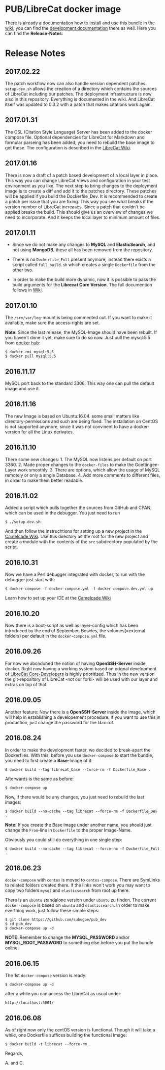 PUB/LibreCat docker image
=========================

There is already a documentation how to install and use this bundle in the
[wiki](https://github.com/subugoe/pubdev_docker/wiki), you can find the
[development
documentation](https://github.com/subugoe/pubdev_docker/wiki/Development) there
as well. Here you can find the **Release-Notes**:

Release Notes
=============

2017.02.22
----------

The patch workflow now can also handle version dependent patches. `setup-dev.sh`
allows the creation of a directory which contains the sources of LibreCat
including our patches. The deployment infrastructure is now also in this
repository. Everything is documented in the wiki. And LibreCat itself was
updated to 0.3.2 with a patch that makes citations work again.

2017.01.31
----------

The CSL (Citation Style Language) Server has been added to the docker compose
file. Optional dependencies for LibreCat for Markdown and formular parseing has
been added, you need to rebuild the base image to get these. The configuration
is described in the [LibreCat
Wiki](https://github.com/LibreCat/LibreCat/wiki/Citation-Style-Language).

2017.01.16
----------

There is now a draft of a patch based development of a local layer in place.
This way you can change LibreCat Views and configuration in your test
environment as you like. The next step to bring changes to the deployment image
is to create a diff and add it to the patches directory. These patches will be
applied if you build the Dockerfile_Dev. It is recommended to create a patch per
issue that you are fixing. This way you see what breaks if the version number of
LibreCat increases. Since a patch that couldn't be applied breaks the build.
This should give us an overview of changes we need to incorporate. And it keeps
the local layer to minimum amount of files.

2017.01.11
----------

-   Since we do not make any changes to **MySQL** and **ElasticSearch**, and not
    using **MongoDB**, these all has been removed from the repository.

-   There is no `Dockerfile_Full` present anymore, instead there exists a script
    called `full_build.sh` which creates a single `Dockerfile` from the other
    two.

-   In order to make the build more dynamic, now it is possible to pass the
    build arguments for the **Librecat Core Version**. The full documention
    follows in [Wiki](https://github.com/subugoe/pubdev_docker/wiki).

2017.01.10
----------

The `/srv/var/log`-mount is being commented out. If you want to make it
available, make sure the access-rights are set.

**Note:** Since the last release, the MySQL-Image should have been rebuilt. If
you haven't done it yet, make sure to do so now. Just pull the mysql:5.5 from
[docker hub](https://hub.docker.com/):

~~~~~~~~~~~~~~~~~~~~~~~~~~~~~~~~~~~~~~~~~~~~~~~~~~~~~~~~~~~~~~~~~~~~~~~~~~~~~~~~
$ docker rmi mysql:5.5
$ docker pull mysql:5.5
~~~~~~~~~~~~~~~~~~~~~~~~~~~~~~~~~~~~~~~~~~~~~~~~~~~~~~~~~~~~~~~~~~~~~~~~~~~~~~~~

2016.11.17
----------

MySQL port back to the standard 3306. This way one can pull the default image
and use it.

2016.11.16
----------

The new Image is based on Ubuntu:16.04. some small matters like
directory-permissions and such are being fixed. The installation on CentOS is
not supported anymore, since it was not convinent to have a docker-version for
all the Linux derivates.

2016.11.10
----------

There some new changes: 1. The MySQL now listens per default on port 3360. 2.
Made proper changes to the `docker-files` to make the Goettingen-Layer work
smoothly. 3. There are options, which allow the usage of MySQL remotely or only
a single Database. 4. Add more comments to different files, in order to make
them better readable.

2016.11.02
----------

Added a script which pulls together the sources from GitHub and CPAN, which can
be used in the debugger. You just need to run

~~~~~~~~~~~~~~~~~~~~~~~~~~~~~~~~~~~~~~~~~~~~~~~~~~~~~~~~~~~~~~~~~~~~~~~~~~~~~~~~
$ ./setup-dev.sh
~~~~~~~~~~~~~~~~~~~~~~~~~~~~~~~~~~~~~~~~~~~~~~~~~~~~~~~~~~~~~~~~~~~~~~~~~~~~~~~~

And then follow the instruchtions for setting up a new project in the [Camelcade
Wiki](https://github.com/Camelcade/Perl5-IDEA/wiki/Getting-started:-IntelliJ-IDEA).
Use this directory as the root for the new project and create a module with the
contents of the `src` subdirectory populated by the script.

2016.10.31
----------

Now we have a Perl debugger integrated with docker, to run with the debugger
just start with:

~~~~~~~~~~~~~~~~~~~~~~~~~~~~~~~~~~~~~~~~~~~~~~~~~~~~~~~~~~~~~~~~~~~~~~~~~~~~~~~~
$ docker-compose -f docker-compose.yml -f docker-compose.dev.yml up
~~~~~~~~~~~~~~~~~~~~~~~~~~~~~~~~~~~~~~~~~~~~~~~~~~~~~~~~~~~~~~~~~~~~~~~~~~~~~~~~

Learn how to set up your IDE at the [Camelcade
Wiki](https://github.com/Camelcade/Perl5-IDEA/wiki)

2016.10.20
----------

Now there is a boot-script as well as layer-config which has been introduced by
the end of September. Besides, the volumes(=external folders) per default in the
`docker-compose.yml` file.

2016.09.26
----------

For now we abondoned the notion of having **OpenSSH-Server** inside docker.
Right now having a working system based on orignal development of [LibreCat
Core-Developers](https://github.com/LibreCat/LibreCat) is highly prioritized.
Thus in the new version the git-repository of LibreCat -not our fork!- will be
used with our layer and extras on top of that.

2016.09.05
----------

Another feature: Now there is a **OpenSSH-Server** inside the Image, which will
help in establishing a developement procedure. If you want to use this in
production, just change the password for the *librecat*.

2016.08.24
----------

In order to make the development faster, we decided to break-apart the
Dockerfiles. With this, before you use `docker-compose` to start the bundle, you
need to first create a **Base**-Image of it:

~~~~~~~~~~~~~~~~~~~~~~~~~~~~~~~~~~~~~~~~~~~~~~~~~~~~~~~~~~~~~~~~~~~~~~~~~~~~~~~~
$ docker build --tag librecat_base --force-rm -f Dockerfile_Base .
~~~~~~~~~~~~~~~~~~~~~~~~~~~~~~~~~~~~~~~~~~~~~~~~~~~~~~~~~~~~~~~~~~~~~~~~~~~~~~~~

Afterwards is the same as before:

~~~~~~~~~~~~~~~~~~~~~~~~~~~~~~~~~~~~~~~~~~~~~~~~~~~~~~~~~~~~~~~~~~~~~~~~~~~~~~~~
$ docker-compose up
~~~~~~~~~~~~~~~~~~~~~~~~~~~~~~~~~~~~~~~~~~~~~~~~~~~~~~~~~~~~~~~~~~~~~~~~~~~~~~~~

Now, if there would be any changes, you just need to rebuild the last images:

~~~~~~~~~~~~~~~~~~~~~~~~~~~~~~~~~~~~~~~~~~~~~~~~~~~~~~~~~~~~~~~~~~~~~~~~~~~~~~~~
$ docker build --no-cache --tag librecat --force-rm -f Dockerfile_Dev .
~~~~~~~~~~~~~~~~~~~~~~~~~~~~~~~~~~~~~~~~~~~~~~~~~~~~~~~~~~~~~~~~~~~~~~~~~~~~~~~~

**Note:** If you create the Base image under another name, you should just
change the `From`-line in `Dockerfile` to the proper Image-Name.

Obviously you could still do everything in one single step:

~~~~~~~~~~~~~~~~~~~~~~~~~~~~~~~~~~~~~~~~~~~~~~~~~~~~~~~~~~~~~~~~~~~~~~~~~~~~~~~~
$ docker build --no-cache --tag librecat --force-rm -f Dockerfile_Full .
~~~~~~~~~~~~~~~~~~~~~~~~~~~~~~~~~~~~~~~~~~~~~~~~~~~~~~~~~~~~~~~~~~~~~~~~~~~~~~~~

2016.06.23
----------

`docker-compose` with `centos` is moved to `centos-compose`. There are SymLinks
to related folders created there. If the links won't work you may want to copy
two folders `mysql` and `elasticsearch` from root up there.

There is an `ubuntu` standalone version under `ubuntu` zu finden. The current
`docker-compose` is based on `ubuntu` and `elasticsearch`. In order to make
everthing work, just follow these simple steps:

~~~~~~~~~~~~~~~~~~~~~~~~~~~~~~~~~~~~~~~~~~~~~~~~~~~~~~~~~~~~~~~~~~~~~~~~~~~~~~~~
$ git clone https://github.com/subugoe/pub_dev
$ cd pub_dev
$ docker-compose up -d
~~~~~~~~~~~~~~~~~~~~~~~~~~~~~~~~~~~~~~~~~~~~~~~~~~~~~~~~~~~~~~~~~~~~~~~~~~~~~~~~

**NOTE**: Remember to change the **MYSQL_PASSWORD** and/or
**MYSQL_ROOT_PASSWORD** to something else before you put the bundle online.

2016.06.15
----------

The 1st `docker-compose` version is ready:

~~~~~~~~~~~~~~~~~~~~~~~~~~~~~~~~~~~~~~~~~~~~~~~~~~~~~~~~~~~~~~~~~~~~~~~~~~~~~~~~
$ docker-compose up -d
~~~~~~~~~~~~~~~~~~~~~~~~~~~~~~~~~~~~~~~~~~~~~~~~~~~~~~~~~~~~~~~~~~~~~~~~~~~~~~~~

after a while you can access the LibreCat as usual under:

~~~~~~~~~~~~~~~~~~~~~~~~~~~~~~~~~~~~~~~~~~~~~~~~~~~~~~~~~~~~~~~~~~~~~~~~~~~~~~~~
http://localhost:5001/
~~~~~~~~~~~~~~~~~~~~~~~~~~~~~~~~~~~~~~~~~~~~~~~~~~~~~~~~~~~~~~~~~~~~~~~~~~~~~~~~

2016.06.08
----------

As of right now only the centOS version is functional. Though it will take a
while, one Dockerfile suffices building the functional Image:

~~~~~~~~~~~~~~~~~~~~~~~~~~~~~~~~~~~~~~~~~~~~~~~~~~~~~~~~~~~~~~~~~~~~~~~~~~~~~~~~
$ docker build -t librecat --force-rm .
~~~~~~~~~~~~~~~~~~~~~~~~~~~~~~~~~~~~~~~~~~~~~~~~~~~~~~~~~~~~~~~~~~~~~~~~~~~~~~~~

Regards,

A. and C.
